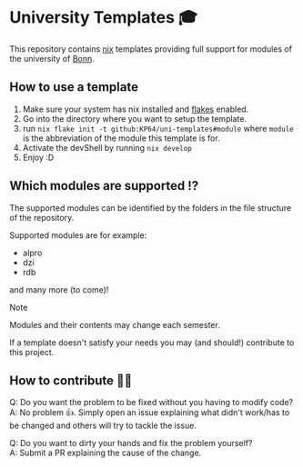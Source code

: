 # University Templates 🎓

This repository contains [nix](https://nixos.org/) templates providing full support 
for modules of the university of [Bonn](https://www.uni-bonn.de/en).

## How to use a template

1. Make sure your system has nix installed and [flakes](https://nixos.wiki/wiki/flakes) enabled.
2. Go into the directory where you want to setup the template.
3. run `nix flake init -t github:KP64/uni-templates#module` where `module` is the abbreviation of the module this template is for.
4. Activate the devShell by running `nix develop`
5. Enjoy :D

## Which modules are supported ⁉

The supported modules can be identified by the folders in the file structure of the repository.

Supported modules are for example:

- alpro
- dzi
- rdb

and many more (to come)!

> [!NOTE]
> Modules and their contents may change each semester.
>
> If a template doesn't satisfy your needs you may (and should!) contribute to this project.

## How to contribute 🧑‍💻

Q: Do you want the problem to be fixed without you having to modify code?\
A: No problem 👍. Simply open an issue explaining what didn't work/has to be changed and others will try to tackle the issue.

Q: Do you want to dirty your hands and fix the problem yourself?\
A: Submit a PR explaining the cause of the change.
